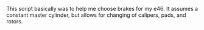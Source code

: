 This script basically was to help me choose brakes for my e46. It assumes a constant master cylinder, but allows for changing of calipers, pads, and rotors.
